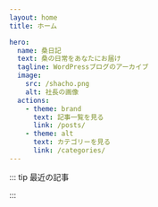 ```yaml
---
layout: home
title: ホーム

hero:
  name: 桑日記
  text: 桑の日常をあなたにお届け
  tagline: WordPressブログのアーカイブ
  image:
    src: /shacho.png
    alt: 社長の画像
  actions:
    - theme: brand
      text: 記事一覧を見る
      link: /posts/
    - theme: alt
      text: カテゴリーを見る
      link: /categories/
---
```


::: tip 最近の記事
<script setup>
import { data as allPosts } from './.vitepress/theme/posts.data'
</script>

<PostItems :posts="allPosts" :limit="5" />
:::